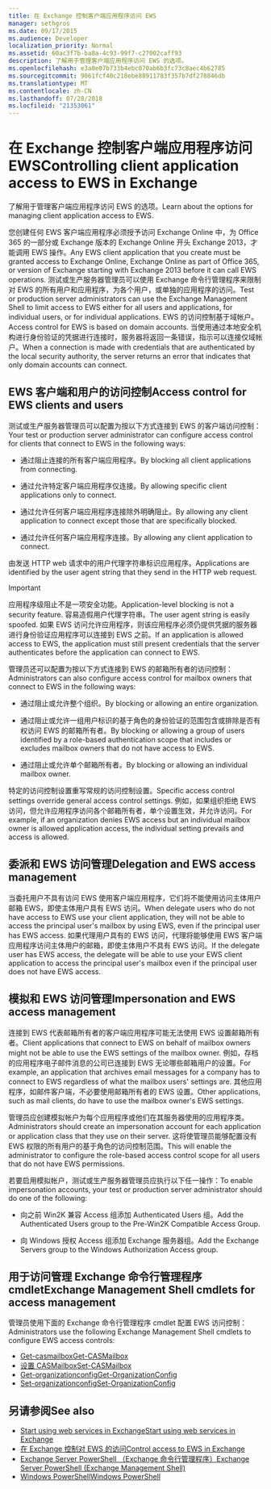 ```yaml
---
title: 在 Exchange 控制客户端应用程序访问 EWS
manager: sethgros
ms.date: 09/17/2015
ms.audience: Developer
localization_priority: Normal
ms.assetid: 60ac3f7b-ba8a-4c93-99f7-c27002caff93
description: 了解用于管理客户端应用程序访问 EWS 的选项。
ms.openlocfilehash: e3a0e07b733b4ebc070ab6b3fc73c8aec4b62785
ms.sourcegitcommit: 9061fcf40c218ebe88911783f357b7df278846db
ms.translationtype: MT
ms.contentlocale: zh-CN
ms.lasthandoff: 07/28/2018
ms.locfileid: "21353061"
---
```

# <a name="controlling-client-application-access-to-ews-in-exchange"></a><span data-ttu-id="1d6c8-103">在 Exchange 控制客户端应用程序访问 EWS</span><span class="sxs-lookup"><span data-stu-id="1d6c8-103">Controlling client application access to EWS in Exchange</span></span>

<span data-ttu-id="1d6c8-104">了解用于管理客户端应用程序访问 EWS 的选项。</span><span class="sxs-lookup"><span data-stu-id="1d6c8-104">Learn about the options for managing client application access to EWS.</span></span>
  
<span data-ttu-id="1d6c8-105">您创建任何 EWS 客户端应用程序必须授予访问 Exchange Online 中，为 Office 365 的一部分或 Exchange 版本的 Exchange Online 开头 Exchange 2013，才能调用 EWS 操作。</span><span class="sxs-lookup"><span data-stu-id="1d6c8-105">Any EWS client application that you create must be granted access to Exchange Online, Exchange Online as part of Office 365, or version of Exchange starting with Exchange 2013 before it can call EWS operations.</span></span> <span data-ttu-id="1d6c8-106">测试或生产服务器管理员可以使用 Exchange 命令行管理程序来限制对 EWS 的所有用户和应用程序，为各个用户，或单独的应用程序的访问。</span><span class="sxs-lookup"><span data-stu-id="1d6c8-106">Test or production server administrators can use the Exchange Management Shell to limit access to EWS either for all users and applications, for individual users, or for individual applications.</span></span> <span data-ttu-id="1d6c8-107">EWS 的访问控制基于域帐户。</span><span class="sxs-lookup"><span data-stu-id="1d6c8-107">Access control for EWS is based on domain accounts.</span></span> <span data-ttu-id="1d6c8-108">当使用通过本地安全机构进行身份验证的凭据进行连接时，服务器将返回一条错误，指示可以连接仅域帐户。</span><span class="sxs-lookup"><span data-stu-id="1d6c8-108">When a connection is made with credentials that are authenticated by the local security authority, the server returns an error that indicates that only domain accounts can connect.</span></span> 
  
## <a name="access-control-for-ews-clients-and-users"></a><span data-ttu-id="1d6c8-109">EWS 客户端和用户的访问控制</span><span class="sxs-lookup"><span data-stu-id="1d6c8-109">Access control for EWS clients and users</span></span>
<span data-ttu-id="1d6c8-110"><a name="bk_configure"> </a></span><span class="sxs-lookup"><span data-stu-id="1d6c8-110"></span></span>

<span data-ttu-id="1d6c8-111">测试或生产服务器管理员可以配置为按以下方式连接到 EWS 的客户端访问控制：</span><span class="sxs-lookup"><span data-stu-id="1d6c8-111">Your test or production server administrator can configure access control for clients that connect to EWS in the following ways:</span></span> 
  
- <span data-ttu-id="1d6c8-112">通过阻止连接的所有客户端应用程序。</span><span class="sxs-lookup"><span data-stu-id="1d6c8-112">By blocking all client applications from connecting.</span></span>
    
- <span data-ttu-id="1d6c8-113">通过允许特定客户端应用程序仅连接。</span><span class="sxs-lookup"><span data-stu-id="1d6c8-113">By allowing specific client applications only to connect.</span></span>
    
- <span data-ttu-id="1d6c8-114">通过允许任何客户端应用程序连接除外明确阻止。</span><span class="sxs-lookup"><span data-stu-id="1d6c8-114">By allowing any client application to connect except those that are specifically blocked.</span></span>
    
- <span data-ttu-id="1d6c8-115">通过允许任何客户端应用程序连接。</span><span class="sxs-lookup"><span data-stu-id="1d6c8-115">By allowing any client application to connect.</span></span>
    
<span data-ttu-id="1d6c8-116">由发送 HTTP web 请求中的用户代理字符串标识应用程序。</span><span class="sxs-lookup"><span data-stu-id="1d6c8-116">Applications are identified by the user agent string that they send in the HTTP web request.</span></span>
  
> [!IMPORTANT]
> <span data-ttu-id="1d6c8-117">应用程序级阻止不是一项安全功能。</span><span class="sxs-lookup"><span data-stu-id="1d6c8-117">Application-level blocking is not a security feature.</span></span> <span data-ttu-id="1d6c8-118">容易造假用户代理字符串。</span><span class="sxs-lookup"><span data-stu-id="1d6c8-118">The user agent string is easily spoofed.</span></span> <span data-ttu-id="1d6c8-119">如果 EWS 访问允许应用程序，则该应用程序必须仍提供凭据的服务器进行身份验证应用程序可以连接到 EWS 之前。</span><span class="sxs-lookup"><span data-stu-id="1d6c8-119">If an application is allowed access to EWS, the application must still present credentials that the server authenticates before the application can connect to EWS.</span></span> 
  
<span data-ttu-id="1d6c8-120">管理员还可以配置为按以下方式连接到 EWS 的邮箱所有者的访问控制：</span><span class="sxs-lookup"><span data-stu-id="1d6c8-120">Administrators can also configure access control for mailbox owners that connect to EWS in the following ways:</span></span> 
  
- <span data-ttu-id="1d6c8-121">通过阻止或允许整个组织。</span><span class="sxs-lookup"><span data-stu-id="1d6c8-121">By blocking or allowing an entire organization.</span></span>
    
- <span data-ttu-id="1d6c8-122">通过阻止或允许一组用户标识的基于角色的身份验证的范围包含或排除是否有权访问 EWS 的邮箱所有者。</span><span class="sxs-lookup"><span data-stu-id="1d6c8-122">By blocking or allowing a group of users identified by a role-based authentication scope that includes or excludes mailbox owners that do not have access to EWS.</span></span>
    
- <span data-ttu-id="1d6c8-123">通过阻止或允许单个邮箱所有者。</span><span class="sxs-lookup"><span data-stu-id="1d6c8-123">By blocking or allowing an individual mailbox owner.</span></span>
    
<span data-ttu-id="1d6c8-124">特定的访问控制设置重写常规的访问控制设置。</span><span class="sxs-lookup"><span data-stu-id="1d6c8-124">Specific access control settings override general access control settings.</span></span> <span data-ttu-id="1d6c8-125">例如，如果组织拒绝 EWS 访问，但允许应用程序访问各个邮箱所有者，单个设置生效，并允许访问。</span><span class="sxs-lookup"><span data-stu-id="1d6c8-125">For example, if an organization denies EWS access but an individual mailbox owner is allowed application access, the individual setting prevails and access is allowed.</span></span> 
  
## <a name="delegation-and-ews-access-management"></a><span data-ttu-id="1d6c8-126">委派和 EWS 访问管理</span><span class="sxs-lookup"><span data-stu-id="1d6c8-126">Delegation and EWS access management</span></span>
<span data-ttu-id="1d6c8-127"><a name="bk_delegation"> </a></span><span class="sxs-lookup"><span data-stu-id="1d6c8-127"></span></span>

<span data-ttu-id="1d6c8-128">当委托用户不具有访问 EWS 使用客户端应用程序，它们将不能使用访问主体用户邮箱 EWS，即使主体用户具有 EWS 访问。</span><span class="sxs-lookup"><span data-stu-id="1d6c8-128">When delegate users who do not have access to EWS use your client application, they will not be able to access the principal user's mailbox by using EWS, even if the principal user has EWS access.</span></span> <span data-ttu-id="1d6c8-129">如果代理用户具有的 EWS 访问，代理将能够使用 EWS 客户端应用程序访问主体用户的邮箱，即使主体用户不具有 EWS 访问。</span><span class="sxs-lookup"><span data-stu-id="1d6c8-129">If the delegate user has EWS access, the delegate will be able to use your EWS client application to access the principal user's mailbox even if the principal user does not have EWS access.</span></span> 
  
## <a name="impersonation-and-ews-access-management"></a><span data-ttu-id="1d6c8-130">模拟和 EWS 访问管理</span><span class="sxs-lookup"><span data-stu-id="1d6c8-130">Impersonation and EWS access management</span></span>
<span data-ttu-id="1d6c8-131"><a name="bk_impersonation"> </a></span><span class="sxs-lookup"><span data-stu-id="1d6c8-131"></span></span>

<span data-ttu-id="1d6c8-132">连接到 EWS 代表邮箱所有者的客户端应用程序可能无法使用 EWS 设置邮箱所有者。</span><span class="sxs-lookup"><span data-stu-id="1d6c8-132">Client applications that connect to EWS on behalf of mailbox owners might not be able to use the EWS settings of the mailbox owner.</span></span> <span data-ttu-id="1d6c8-133">例如，存档的应用程序电子邮件消息的公司已连接到 EWS 无论哪些邮箱用户的设置。</span><span class="sxs-lookup"><span data-stu-id="1d6c8-133">For example, an application that archives email messages for a company has to connect to EWS regardless of what the mailbox users' settings are.</span></span> <span data-ttu-id="1d6c8-134">其他应用程序，如邮件客户端，不必要使用邮箱所有者的 EWS 设置。</span><span class="sxs-lookup"><span data-stu-id="1d6c8-134">Other applications, such as mail clients, do have to use the mailbox owner's EWS settings.</span></span> 
  
<span data-ttu-id="1d6c8-135">管理员应创建模拟帐户为每个应用程序或他们在其服务器使用的应用程序类。</span><span class="sxs-lookup"><span data-stu-id="1d6c8-135">Administrators should create an impersonation account for each application or application class that they use on their server.</span></span> <span data-ttu-id="1d6c8-136">这将使管理员能够配置没有 EWS 权限的所有用户的基于角色的访问控制范围。</span><span class="sxs-lookup"><span data-stu-id="1d6c8-136">This will enable the administrator to configure the role-based access control scope for all users that do not have EWS permissions.</span></span> 
  
<span data-ttu-id="1d6c8-137">若要启用模拟帐户，测试或生产服务器管理员应执行以下任一操作：</span><span class="sxs-lookup"><span data-stu-id="1d6c8-137">To enable impersonation accounts, your test or production server administrator should do one of the following:</span></span> 
  
- <span data-ttu-id="1d6c8-138">向之前 Win2K 兼容 Access 组添加 Authenticated Users 组。</span><span class="sxs-lookup"><span data-stu-id="1d6c8-138">Add the Authenticated Users group to the Pre-Win2K Compatible Access Group.</span></span> 
    
- <span data-ttu-id="1d6c8-139">向 Windows 授权 Access 组添加 Exchange 服务器组。</span><span class="sxs-lookup"><span data-stu-id="1d6c8-139">Add the Exchange Servers group to the Windows Authorization Access group.</span></span> 
    
## <a name="exchange-management-shell-cmdlets-for-access-management"></a><span data-ttu-id="1d6c8-140">用于访问管理 Exchange 命令行管理程序 cmdlet</span><span class="sxs-lookup"><span data-stu-id="1d6c8-140">Exchange Management Shell cmdlets for access management</span></span>
<span data-ttu-id="1d6c8-141"><a name="bk_cmdlets"> </a></span><span class="sxs-lookup"><span data-stu-id="1d6c8-141"></span></span>

<span data-ttu-id="1d6c8-142">管理员使用下面的 Exchange 命令行管理程序 cmdlet 配置 EWS 访问控制：</span><span class="sxs-lookup"><span data-stu-id="1d6c8-142">Administrators use the following Exchange Management Shell cmdlets to configure EWS access controls:</span></span> 
  
- [<span data-ttu-id="1d6c8-143">Get-casmailbox</span><span class="sxs-lookup"><span data-stu-id="1d6c8-143">Get-CASMailbox</span></span>](http://technet.microsoft.com/en-us/library/bb124754.aspx)   
- [<span data-ttu-id="1d6c8-144">设置 CASMailbox</span><span class="sxs-lookup"><span data-stu-id="1d6c8-144">Set-CASMailbox</span></span>](http://technet.microsoft.com/en-us/library/bb125264.aspx)   
- [<span data-ttu-id="1d6c8-145">Get-organizationconfig</span><span class="sxs-lookup"><span data-stu-id="1d6c8-145">Get-OrganizationConfig</span></span>](http://technet.microsoft.com/en-us/library/aa997571.aspx)   
- [<span data-ttu-id="1d6c8-146">Set-organizationconfig</span><span class="sxs-lookup"><span data-stu-id="1d6c8-146">Set-OrganizationConfig</span></span>](http://technet.microsoft.com/en-us/library/aa997443.aspx)
    
## <a name="see-also"></a><span data-ttu-id="1d6c8-147">另请参阅</span><span class="sxs-lookup"><span data-stu-id="1d6c8-147">See also</span></span>

- [<span data-ttu-id="1d6c8-148">Start using web services in Exchange</span><span class="sxs-lookup"><span data-stu-id="1d6c8-148">Start using web services in Exchange</span></span>](start-using-web-services-in-exchange.md)  
- [<span data-ttu-id="1d6c8-149">在 Exchange 控制对 EWS 的访问</span><span class="sxs-lookup"><span data-stu-id="1d6c8-149">Control access to EWS in Exchange</span></span>](how-to-control-access-to-ews-in-exchange.md)
- [<span data-ttu-id="1d6c8-150">Exchange Server PowerShell （Exchange 命令行管理程序）</span><span class="sxs-lookup"><span data-stu-id="1d6c8-150">Exchange Server PowerShell (Exchange Management Shell)</span></span>](https://docs.microsoft.com/en-us/powershell/exchange/exchange-server/exchange-management-shell?view=exchange-ps)
- [<span data-ttu-id="1d6c8-151">Windows PowerShell</span><span class="sxs-lookup"><span data-stu-id="1d6c8-151">Windows PowerShell</span></span>](http://msdn.microsoft.com/en-us/library/dd835506%28v=vs.85%29.aspx)
    

